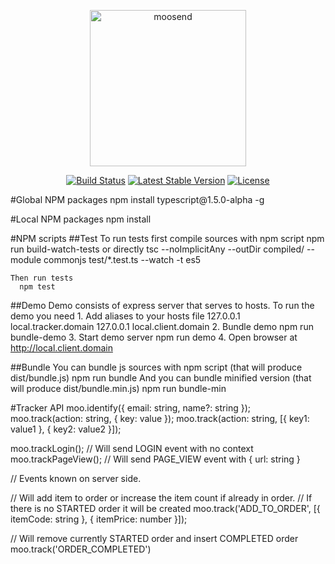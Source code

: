 <p align="center">   
  <a target="_blank" href="https://www.moosend.com/"><img width="250" class="logo" alt="moosend" src="https://moosend.com/wp-content/themes/moosend_theme/images/moosend_logo_full.svg" scale="0"></a>    
</p>    

<p align="center">    
  <a href="https://travis-ci.org/moosend/website-tracking-js"><img src="https://travis-ci.org/moosend/website-tracking-js.svg" alt="Build Status"></a>    
  <a href="https://www.npmjs.com/package/mootracker"><img src="https://badge.fury.io/js/mootracker.svg" alt="Latest Stable Version"></a>    
  <a href="https://www.npmjs.com/package/mootracker"><img src="https://poser.pugx.org/moosend/tracker/license.svg" alt="License"></a>   
</p>
#Global NPM packages
  npm install typescript@1.5.0-alpha -g

#Local NPM packages
  npm install

#NPM scripts
  ##Test
    To run tests first compile sources with npm script
      npm run build-watch-tests
    or directly
      tsc --noImplicitAny --outDir compiled/ --module commonjs test/*.test.ts --watch -t es5

    Then run tests
      npm test

  ##Demo
    Demo consists of express server that serves to hosts. To run the demo you need
    1. Add aliases to your hosts file
      127.0.0.1 local.tracker.domain
      127.0.0.1 local.client.domain
    2. Bundle demo
      npm run bundle-demo
    3. Start demo server
      npm run demo
    4. Open browser at http://local.client.domain

  ##Bundle
    You can bundle js sources with npm script (that will produce dist/bundle.js)
      npm run bundle
    And you can bundle minified version (that will produce dist/bundle.min.js)
      npm run bundle-min


#Tracker API
moo.identify({ email: string, name?: string });
moo.track(action: string, { key: value });
moo.track(action: string, [{ key1: value1 }, { key2: value2 }]);

moo.trackLogin(); // Will send LOGIN event with no context
moo.trackPageView(); // Will send PAGE_VIEW event with { url: string }

// Events known on server side.

// Will add item to order or increase the item count if already in order.
// If there is no STARTED order it will be created
moo.track('ADD_TO_ORDER', [{ itemCode: string }, { itemPrice: number }]);

// Will remove currently STARTED order and insert COMPLETED order
moo.track('ORDER_COMPLETED')
